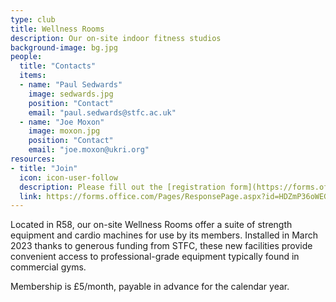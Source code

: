 ```yaml
---
type: club
title: Wellness Rooms
description: Our on-site indoor fitness studios
background-image: bg.jpg
people:
  title: "Contacts"
  items:
  - name: "Paul Sedwards"
    image: sedwards.jpg
    position: "Contact"
    email: "paul.sedwards@stfc.ac.uk"
  - name: "Joe Moxon"
    image: moxon.jpg
    position: "Contact"
    email: "joe.moxon@ukri.org"
resources:
- title: "Join"
  icon: icon-user-follow
  description: Please fill out the [registration form](https://forms.office.com/Pages/ResponsePage.aspx?id=HDZmP36oWEGPYZnoLbPKyH83nh8ZbexGvWwWS_bVVP9URUlSOUcxSklET0ZXWjBZSUVGN1BMVk5TWSQlQCN0PWcu) to begin the process of joining the club and gain access to the facilities. All new members will be required to undergo some level of induction session before using the equipment. For informal enquiries contact one of the representatives listed above.
  link: https://forms.office.com/Pages/ResponsePage.aspx?id=HDZmP36oWEGPYZnoLbPKyH83nh8ZbexGvWwWS_bVVP9URUlSOUcxSklET0ZXWjBZSUVGN1BMVk5TWSQlQCN0PWcu
---
```


Located in R58, our on-site Wellness Rooms offer a suite of strength equipment and cardio machines for use by its members. Installed in March 2023 thanks to generous funding from STFC, these new facilities provide convenient access to professional-grade equipment typically found in commercial gyms.

Membership is £5/month, payable in advance for the calendar year.
